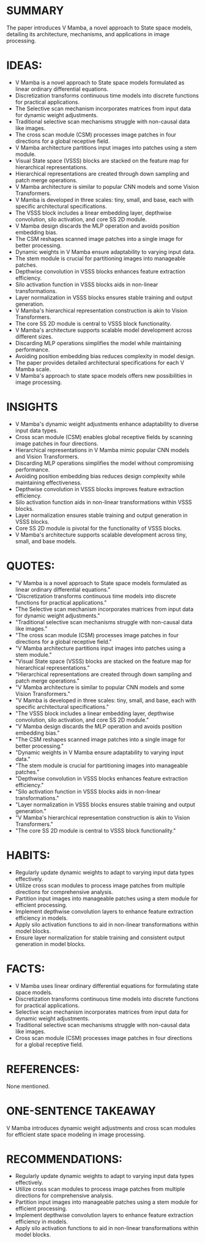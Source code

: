 # SUMMARY
The paper introduces V Mamba, a novel approach to State space models, detailing its architecture, mechanisms, and applications in image processing.

# IDEAS:
- V Mamba is a novel approach to State space models formulated as linear ordinary differential equations.
- Discretization transforms continuous time models into discrete functions for practical applications.
- The Selective scan mechanism incorporates matrices from input data for dynamic weight adjustments.
- Traditional selective scan mechanisms struggle with non-causal data like images.
- The cross scan module (CSM) processes image patches in four directions for a global receptive field.
- V Mamba architecture partitions input images into patches using a stem module.
- Visual State space (VSSS) blocks are stacked on the feature map for hierarchical representations.
- Hierarchical representations are created through down sampling and patch merge operations.
- V Mamba architecture is similar to popular CNN models and some Vision Transformers.
- V Mamba is developed in three scales: tiny, small, and base, each with specific architectural specifications.
- The VSSS block includes a linear embedding layer, depthwise convolution, silo activation, and core SS 2D module.
- V Mamba design discards the MLP operation and avoids position embedding bias.
- The CSM reshapes scanned image patches into a single image for better processing.
- Dynamic weights in V Mamba ensure adaptability to varying input data.
- The stem module is crucial for partitioning images into manageable patches.
- Depthwise convolution in VSSS blocks enhances feature extraction efficiency.
- Silo activation function in VSSS blocks aids in non-linear transformations.
- Layer normalization in VSSS blocks ensures stable training and output generation.
- V Mamba's hierarchical representation construction is akin to Vision Transformers.
- The core SS 2D module is central to VSSS block functionality.
- V Mamba's architecture supports scalable model development across different sizes.
- Discarding MLP operations simplifies the model while maintaining performance.
- Avoiding position embedding bias reduces complexity in model design.
- The paper provides detailed architectural specifications for each V Mamba scale.
- V Mamba's approach to state space models offers new possibilities in image processing.

# INSIGHTS
- V Mamba's dynamic weight adjustments enhance adaptability to diverse input data types.
- Cross scan module (CSM) enables global receptive fields by scanning image patches in four directions.
- Hierarchical representations in V Mamba mimic popular CNN models and Vision Transformers.
- Discarding MLP operations simplifies the model without compromising performance.
- Avoiding position embedding bias reduces design complexity while maintaining effectiveness.
- Depthwise convolution in VSSS blocks improves feature extraction efficiency.
- Silo activation function aids in non-linear transformations within VSSS blocks.
- Layer normalization ensures stable training and output generation in VSSS blocks.
- Core SS 2D module is pivotal for the functionality of VSSS blocks.
- V Mamba's architecture supports scalable development across tiny, small, and base models.

# QUOTES:
- "V Mamba is a novel approach to State space models formulated as linear ordinary differential equations."
- "Discretization transforms continuous time models into discrete functions for practical applications."
- "The Selective scan mechanism incorporates matrices from input data for dynamic weight adjustments."
- "Traditional selective scan mechanisms struggle with non-causal data like images."
- "The cross scan module (CSM) processes image patches in four directions for a global receptive field."
- "V Mamba architecture partitions input images into patches using a stem module."
- "Visual State space (VSSS) blocks are stacked on the feature map for hierarchical representations."
- "Hierarchical representations are created through down sampling and patch merge operations."
- "V Mamba architecture is similar to popular CNN models and some Vision Transformers."
- "V Mamba is developed in three scales: tiny, small, and base, each with specific architectural specifications."
- "The VSSS block includes a linear embedding layer, depthwise convolution, silo activation, and core SS 2D module."
- "V Mamba design discards the MLP operation and avoids position embedding bias."
- "The CSM reshapes scanned image patches into a single image for better processing."
- "Dynamic weights in V Mamba ensure adaptability to varying input data."
- "The stem module is crucial for partitioning images into manageable patches."
- "Depthwise convolution in VSSS blocks enhances feature extraction efficiency."
- "Silo activation function in VSSS blocks aids in non-linear transformations."
- "Layer normalization in VSSS blocks ensures stable training and output generation."
- "V Mamba's hierarchical representation construction is akin to Vision Transformers."
- "The core SS 2D module is central to VSSS block functionality."

# HABITS:
- Regularly update dynamic weights to adapt to varying input data types effectively.
- Utilize cross scan modules to process image patches from multiple directions for comprehensive analysis.
- Partition input images into manageable patches using a stem module for efficient processing.
- Implement depthwise convolution layers to enhance feature extraction efficiency in models.
- Apply silo activation functions to aid in non-linear transformations within model blocks.
- Ensure layer normalization for stable training and consistent output generation in model blocks.

# FACTS:
- V Mamba uses linear ordinary differential equations for formulating state space models.
- Discretization transforms continuous time models into discrete functions for practical applications.
- Selective scan mechanism incorporates matrices from input data for dynamic weight adjustments.
- Traditional selective scan mechanisms struggle with non-causal data like images.
- Cross scan module (CSM) processes image patches in four directions for a global receptive field.

# REFERENCES:
None mentioned.

# ONE-SENTENCE TAKEAWAY
V Mamba introduces dynamic weight adjustments and cross scan modules for efficient state space modeling in image processing.

# RECOMMENDATIONS:
- Regularly update dynamic weights to adapt to varying input data types effectively.
- Utilize cross scan modules to process image patches from multiple directions for comprehensive analysis.
- Partition input images into manageable patches using a stem module for efficient processing.
- Implement depthwise convolution layers to enhance feature extraction efficiency in models.
- Apply silo activation functions to aid in non-linear transformations within model blocks.